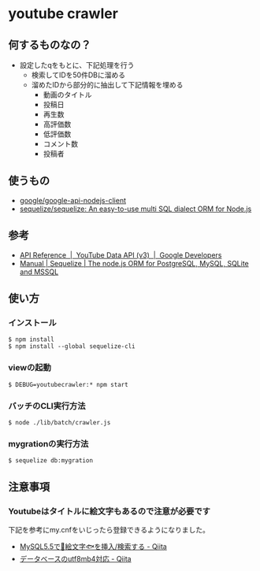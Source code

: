 # youtube crawler

## 何するものなの？

* 設定したqをもとに、下記処理を行う
  * 検索してIDを50件DBに溜める
  * 溜めたIDから部分的に抽出して下記情報を埋める
     * 動画のタイトル
     * 投稿日
     * 再生数
     * 高評価数
     * 低評価数
     * コメント数
     * 投稿者

## 使うもの

* [google/google-api-nodejs-client](https://github.com/google/google-api-nodejs-client)
* [sequelize/sequelize: An easy-to-use multi SQL dialect ORM for Node.js](https://github.com/sequelize/sequelize)

## 参考

* [API Reference  |  YouTube Data API (v3)  |  Google Developers](https://developers.google.com/youtube/v3/docs/?hl=ja)
* [Manual | Sequelize | The node.js ORM for PostgreSQL, MySQL, SQLite and MSSQL](http://docs.sequelizejs.com/)

## 使い方

### インストール

```
$ npm install
$ npm install --global sequelize-cli
```

### viewの起動

```
$ DEBUG=youtubecrawler:* npm start
```

### バッチのCLI実行方法

```
$ node ./lib/batch/crawler.js
```

### mygrationの実行方法

```
$ sequelize db:mygration
```

## 注意事項

### Youtubeはタイトルに絵文字もあるので注意が必要です

下記を参考にmy.cnfをいじったら登録できるようになりました。

* [MySQL5.5で🍣絵文字🐟を挿入/検索する - Qiita](https://qiita.com/suzuki_sh/items/f02fc88a8514fd23a47e)
* [データベースのutf8mb4対応 - Qiita](https://qiita.com/Iwark/items/9499fcc4e3a3e50afe08)

